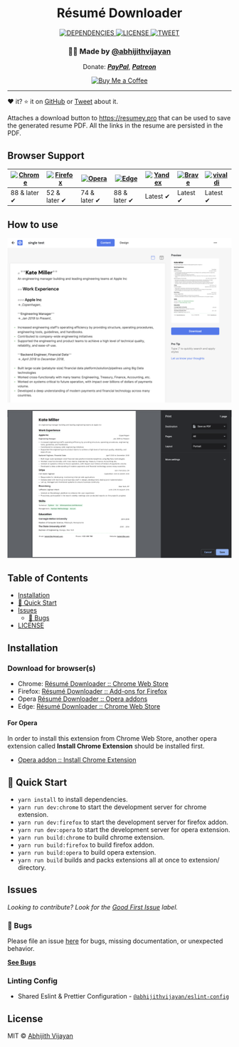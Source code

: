 <h1 align="center">Résumé Downloader</h1>
<div align="center">
  <a href="https://david-dm.org/abhijithvijayan/Résumé-Downloader">
    <img src="https://img.shields.io/david/abhijithvijayan/Résumé-Downloader.svg?colorB=orange" alt="DEPENDENCIES" />
  </a>
  <a href="https://github.com/abhijithvijayan/Resume-Downloader/blob/main/license">
    <img src="https://img.shields.io/github/license/abhijithvijayan/Résumé-Downloader.svg" alt="LICENSE" />
  </a>
  <a href="https://twitter.com/intent/tweet?text=Check%20out%20Résumé-Downloader%21%20by%20%40_abhijithv%0A%0Ahttps%3A%2F%2Fgithub.com%2Fabhijithvijayan%2FRésumé-Downloader%0A%0A%23chrome%20%23resume%20%23downloader%20%23firefox%20%23javascript%20">
     <img src="https://img.shields.io/twitter/url/http/shields.io.svg?style=social" alt="TWEET" />
  </a>
</div>
<h3 align="center">🙋‍♂️ Made by <a href="https://twitter.com/_abhijithv">@abhijithvijayan</a></h3>
<p align="center">
  Donate:
  <a href="https://www.paypal.me/iamabhijithvijayan" target='_blank'><i><b>PayPal</b></i></a>,
  <a href="https://www.patreon.com/abhijithvijayan" target='_blank'><i><b>Patreon</b></i></a>
</p>
<p align="center">
  <a href='https://www.buymeacoffee.com/abhijithvijayan' target='_blank'>
    <img height='36' style='border:0px;height:36px;' src='https://bmc-cdn.nyc3.digitaloceanspaces.com/BMC-button-images/custom_images/orange_img.png' border='0' alt='Buy Me a Coffee' />
  </a>
</p>
<hr />

❤️ it? ⭐️ it on [GitHub](https://github.com/abhijithvijayan/Resume-Downloader/stargazers) or [Tweet](https://twitter.com/intent/tweet?text=Check%20out%20Résumé-Downloader%21%20by%20%40_abhijithv%0A%0Ahttps%3A%2F%2Fgithub.com%2Fabhijithvijayan%2FRésumé-Downloader%0A%0A%23chrome%20%23resume%20%23downloader%20%23firefox%20%23javascript%20) about it.

Attaches a download button to https://resumey.pro that can be used to save the generated resume PDF. All the links in the resume are persisted in the PDF.

## Browser Support

| [![Chrome](https://raw.github.com/alrra/browser-logos/master/src/chrome/chrome_48x48.png)](https://chrome.google.com/webstore/detail/r%C3%A9sum%C3%A9-downloader/gjlihcibieeinniemofkmfnhjjljemlm) | [![Firefox](https://raw.github.com/alrra/browser-logos/master/src/firefox/firefox_48x48.png)](https://addons.mozilla.org/firefox/addon/resume-downloader/) | [![Opera](https://raw.github.com/alrra/browser-logos/master/src/opera/opera_48x48.png)](#for-opera) | [![Edge](https://raw.github.com/alrra/browser-logos/master/src/edge/edge_48x48.png)](https://chrome.google.com/webstore/detail/r%C3%A9sum%C3%A9-downloader/gjlihcibieeinniemofkmfnhjjljemlm) | [![Yandex](https://raw.github.com/alrra/browser-logos/master/src/yandex/yandex_48x48.png)](https://chrome.google.com/webstore/detail/r%C3%A9sum%C3%A9-downloader/gjlihcibieeinniemofkmfnhjjljemlm) | [![Brave](https://raw.github.com/alrra/browser-logos/master/src/brave/brave_48x48.png)](https://chrome.google.com/webstore/detail/r%C3%A9sum%C3%A9-downloader/gjlihcibieeinniemofkmfnhjjljemlm) | [![vivaldi](https://raw.github.com/alrra/browser-logos/master/src/vivaldi/vivaldi_48x48.png)](https://chrome.google.com/webstore/detail/r%C3%A9sum%C3%A9-downloader/gjlihcibieeinniemofkmfnhjjljemlm) |
---------------------------------------------------------------------------------------------------------------------------------------------------------------------------| --------------------------------------------------------------------------------------------------------------------------------------------- |-------------------------------------------------------------------------------------------------------------------|---------------------------------------------------------------------------------------------------------------------------------------------------------------------| ------------------------------------------------------------------------------------------------------------------------------------------------------------------------ | ------------------------------------------------------------------------------------------------------------------------------------------------------------------------------ |------------------------------------------------------------------------------------------------------------------------------------------------------------------------------ |
| 88 & later ✔                                                                                                                                                              | 52 & later ✔ | 74 & later ✔                                                                                                      | 88 & later ✔                                                                                                                                                        | Latest ✔ | Latest ✔ | Latest ✔

## How to use


![demo](.github/demo1.png)

![demo](.github/demo2.png)

## Table of Contents

- [Installation](#installation)
- [🚀 Quick Start](#🚀-quick-start)
- [Issues](#issues)
  - [🐛 Bugs](#-bugs)
- [LICENSE](#license)

## Installation

### Download for browser(s)

  - Chrome: [Résumé Downloader :: Chrome Web Store](https://chrome.google.com/webstore/detail/r%C3%A9sum%C3%A9-downloader/gjlihcibieeinniemofkmfnhjjljemlm)
  - Firefox: [Résumé Downloader :: Add-ons for Firefox](https://addons.mozilla.org/firefox/addon/resume-downloader/)
  - Opera [Résumé Downloader :: Opera addons](#for-opera)
  - Edge: [Résumé Downloader :: Chrome Web Store](https://chrome.google.com/webstore/detail/r%C3%A9sum%C3%A9-downloader/gjlihcibieeinniemofkmfnhjjljemlm)

#### For Opera

In order to install this extension from Chrome Web Store, another opera extension called **Install Chrome Extension** should be installed first.

- [Opera addon :: Install Chrome Extension](https://addons.opera.com/en/extensions/details/install-chrome-extensions/)

## 🚀 Quick Start

- `yarn install` to install dependencies.
- `yarn run dev:chrome` to start the development server for chrome extension.
- `yarn run dev:firefox` to start the development server for firefox addon.
- `yarn run dev:opera` to start the development server for opera extension.
- `yarn run build:chrome` to build chrome extension.
- `yarn run build:firefox` to build firefox addon.
- `yarn run build:opera` to build opera extension.
- `yarn run build` builds and packs extensions all at once to extension/ directory.

## Issues

_Looking to contribute? Look for the [Good First Issue](https://github.com/abhijithvijayan/Resume-Downloader/issues?q=is%3Aissue+is%3Aopen+sort%3Aupdated-desc+label%3A%22good+first+issue%22)
label._

### 🐛 Bugs

Please file an issue [here](https://github.com/abhijithvijayan/Resume-Downloader/issues/new) for bugs, missing documentation, or unexpected behavior.

[**See Bugs**](https://github.com/abhijithvijayan/Resume-Downloader/issues?q=is%3Aissue+is%3Aopen+sort%3Aupdated-desc+label%3A%22type%3A+bug%22)

### Linting Config

- Shared Eslint & Prettier Configuration - [`@abhijithvijayan/eslint-config`](https://www.npmjs.com/package/@abhijithvijayan/eslint-config)

## License

MIT © [Abhijith Vijayan](https://abhijithvijayan.in)
